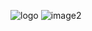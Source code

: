 ![logo ](http://tp4.sinaimg.cn/2949982831/180/5744727409/1)
![image2 ](https://gihub.com/alonelsc/repositorydemo/raw/new-branch/picture/vim1.png)
